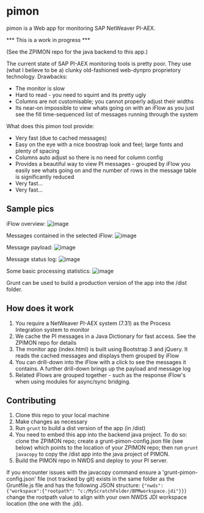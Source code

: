 pimon
=====

pimon is a Web app for monitoring SAP NetWeaver PI-AEX.

*** This is a work in progress ***

(See the ZPIMON repo for the java backend to this app.)


The current state of SAP PI-AEX monitoring tools is pretty poor. They use (what I believe to be a) clunky old-fashioned web-dynpro proprietory technology.
Drawbacks:
 - The monitor is slow
 - Hard to read - you need to squint and its pretty ugly
 - Columns are not customisable; you cannot properly adjust their widths
 - Its near-on impossible to view whats going on with an iFlow as you just see the fill time-sequenced list of messages running through the system
 
What does this pimon tool provide:
 - Very fast (due to cached messages)
 - Easy on the eye with a nice boostrap look and feel; large fonts and plenty of spacing
 - Columns auto adjust so there is no need for column config
 - Provides a beautiful way to view PI messages - grouped by iFlow you easily see whats going on and the number of rows in the message table is significantly reduced
 - Very fast...
 - Very fast...


Sample pics
-----------

iFlow overview: ![image](https://f.cloud.github.com/assets/1317161/2434208/07695842-adad-11e3-89f9-ff695cd8e948.png)

Messages contained in the selected iFlow: ![image](https://f.cloud.github.com/assets/1317161/2434225/7a3b3502-adad-11e3-8447-3e654f572abd.png)

Message payload: ![image](https://f.cloud.github.com/assets/1317161/2434236/ba2992e4-adad-11e3-9748-6f8877f5abd5.png)

Message status log: ![image](https://f.cloud.github.com/assets/1317161/2434248/f962c250-adad-11e3-98ba-564400b31e37.png)

Some basic processing statistics: ![image](https://f.cloud.github.com/assets/1317161/2434266/4e15a5e2-adae-11e3-8ad7-395f82be9720.png)


Grunt can be used to build a production version of the app into the /dist folder.


## How does it work ##

1. You require a NetWeaver PI-AEX system (7.31) as the Process Integration system to monitor
2. We cache the PI messages in a Java Dictionary for fast access. See the ZPIMON repo for details
3. The monitor app (index.html) is built using Bootstrap 3 and jQuery. It reads the cached messages and displays them grouped by iFlow
4. You can drill-down into the iFlow with a click to see the messages it contains. A further drill-down brings up the payload and message log
5. Related iFlows are grouped together - such as the response iFlow's when using modules for async/sync bridging.

## Contributing ##

1. Clone this repo to your local machine
2. Make changes as necessary
3. Run ```grunt``` to build a dist version of the app (in  /dist)
4. You need to embed this app into the backend java project. To do so: clone the ZPIMON repo; create a grunt-pimon-config.json file (see below) which points to the location of your ZPIMON repo; then run ```grunt javacopy``` to copy the /dist app into the java project of PIMON.
5. Build the PIMON repo in NWDS and deploy to your PI server.

If you encounter issues with the javacopy command ensure a 'grunt-pimon-config.json' file (not tracked by git) exists in the same folder as the Gruntfile.js file and has the following JSON structure:
```{"nwds":{"workspace":{"rootpath": "c:/MyScratchFolder/BPMworkspace.jdi"}}}``` change the rootpath value to align with your own NWDS JDI workspace location (the one with the .jdi).
